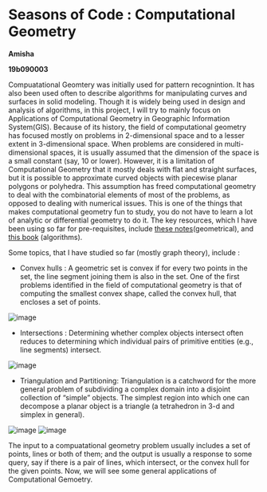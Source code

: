 # Seasons of Code : Computational Geometry

**Amisha**

**19b090003**

Compuatational Geomtery was initially used for pattern recognintion. It has also been used often to describe algorithms for manipulating curves and surfaces in solid modeling. Though it is widely being used in design and analysis of algorithms, in this project, I will try to mainly focus on Applications of Computational Geometry in Geographic Information System(GIS). Because of its history, the field of computational geometry has focused mostly on problems in 2-dimensional space and to a lesser extent in 3-dimensional space. When problems are considered in multi-dimensional spaces, it is usually assumed that the dimension of the space is a small constant (say, 10 or lower). However, it is a limitation of Computational Geometry that it mostly deals with flat and straight surfaces, but it is possible to approximate curved objects with piecewise planar polygons or polyhedra. This assumption has freed computational geometry to deal with the combinatorial elements of most of the problems, as opposed to dealing with numerical issues. This is one of the things that makes computational geometry fun to study, you do not have to learn a lot of analytic or differential geometry to do it.  The key resources, which I have been using so far for pre-requisites, include [these notes](https://www.cs.umd.edu/~mount/754/Lects/754lects.pdf)(geometrical), and [this book](https://drive.google.com/file/d/1m-Yj02VNwB5sR8L85ZhdpgRmvqU73DuI/view?usp=sharing) (algorithms). 

Some topics, that I have studied so far (mostly graph theory), include :
- Convex hulls : A geometric set is convex if for every two points in the set, the line segment joining them is also in the set. One of the first problems identified in the field of computational geometry is that of computing the smallest convex shape, called the convex hull, that encloses a set of points.

![image](https://user-images.githubusercontent.com/82266064/114300808-9732b780-9adf-11eb-9773-04459d920655.png)

- Intersections : Determining whether complex objects intersect often reduces to determining which individual pairs of primitive entities (e.g., line segments) intersect.

![image](https://user-images.githubusercontent.com/82266064/114301839-0dd1b400-9ae4-11eb-91b9-a33eac625663.png)

- Triangulation and Partitioning: Triangulation is a catchword for the more general problem of subdividing a complex domain into a disjoint collection of “simple” objects. The simplest region into which one can decompose a planar object is a triangle (a tetrahedron in 3-d and simplex in general).

![image](https://user-images.githubusercontent.com/82266064/114301782-d6fb9e00-9ae3-11eb-94ce-3424313193b0.png)
                                            ![image](https://user-images.githubusercontent.com/82266064/114301894-4c676e80-9ae4-11eb-896f-f8392012f76c.png)
                                            
 The input to a compuatational geometry problem usually includes a set of points, lines or both of them; and the output is usually a response to some query, say if there is a pair of lines, which intersect, or the convex hull for the given points. Now, we will see some general applications of Computational Gemoetry.
 

